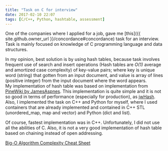 ```yaml
---
title: "Task on C for interview"
date: 2017-02-10 22:07
tags: [C/C++, Python, hashtable, assessment]
---
```


One of the companies where I applied for a job, gave me [this]({{ site.github.owner_url }}/concordance#concordance) task for an interview. Task is mainly focused on knowledge of C programming language and data structures.

In my opinion, best solution is by using hash tables, because task involves frequent use of search and insert operations (Hash tables are *O(1)* average and amortized case complexity) of key-value pairs; where key is unique word (string) that gotten from an input document, and value is array of lines (positive integer) from the input document where the word appears.  
My implementation of hash table was based on implementation from [PineWiki by JamesAspnes](http://www.cs.yale.edu/homes/aspnes/pinewiki/C(2f)HashTables.html?highlight=(CategoryAlgorithmNotes)). This implementation is quite simple and it is not so good in terms of performance (especially for production), as [jwHash](https://github.com/watmough/jwHash).
Also, I implemented the task on C++ and Python for myself, where I used containers that are already implemented and contained in C++ STL (unordered_map, map and vector) and Python (dict and list).

Of course, fastest implementation was in C++. Unfortunately, I did not use all the abilities of C. Also, it is not a very good implementation of hash table based on chaining instead of open addressing.

[Big-O Algorithm Complexity Cheat Sheet](http://bigocheatsheet.com/)
